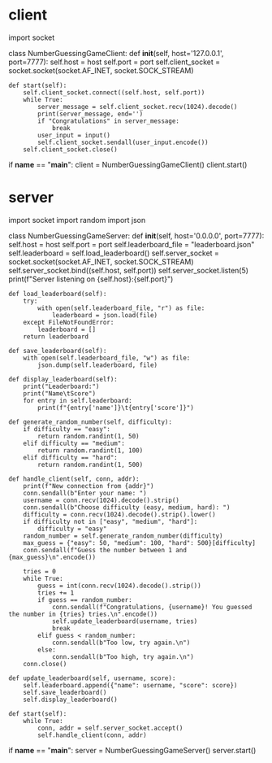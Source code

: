 # client
import socket

class NumberGuessingGameClient:
    def __init__(self, host='127.0.0.1', port=7777):
        self.host = host
        self.port = port
        self.client_socket = socket.socket(socket.AF_INET, socket.SOCK_STREAM)

    def start(self):
        self.client_socket.connect((self.host, self.port))
        while True:
            server_message = self.client_socket.recv(1024).decode()
            print(server_message, end='')
            if "Congratulations" in server_message:
                break
            user_input = input()
            self.client_socket.sendall(user_input.encode())
        self.client_socket.close()

if __name__ == "__main__":
    client = NumberGuessingGameClient()
    client.start()


# server

import socket
import random
import json

class NumberGuessingGameServer:
    def __init__(self, host='0.0.0.0', port=7777):
        self.host = host
        self.port = port
        self.leaderboard_file = "leaderboard.json"
        self.leaderboard = self.load_leaderboard()
        self.server_socket = socket.socket(socket.AF_INET, socket.SOCK_STREAM)
        self.server_socket.bind((self.host, self.port))
        self.server_socket.listen(5)
        print(f"Server listening on {self.host}:{self.port}")

    def load_leaderboard(self):
        try:
            with open(self.leaderboard_file, "r") as file:
                leaderboard = json.load(file)
        except FileNotFoundError:
            leaderboard = []
        return leaderboard
    
    def save_leaderboard(self):
        with open(self.leaderboard_file, "w") as file:
            json.dump(self.leaderboard, file)
    
    def display_leaderboard(self):
        print("Leaderboard:")
        print("Name\tScore")
        for entry in self.leaderboard:
            print(f"{entry['name']}\t{entry['score']}")

    def generate_random_number(self, difficulty):
        if difficulty == "easy":
            return random.randint(1, 50)
        elif difficulty == "medium":
            return random.randint(1, 100)
        elif difficulty == "hard":
            return random.randint(1, 500)

    def handle_client(self, conn, addr):
        print(f"New connection from {addr}")
        conn.sendall(b"Enter your name: ")
        username = conn.recv(1024).decode().strip()
        conn.sendall(b"Choose difficulty (easy, medium, hard): ")
        difficulty = conn.recv(1024).decode().strip().lower()
        if difficulty not in ["easy", "medium", "hard"]:
            difficulty = "easy"
        random_number = self.generate_random_number(difficulty)
        max_guess = {"easy": 50, "medium": 100, "hard": 500}[difficulty]
        conn.sendall(f"Guess the number between 1 and {max_guess}\n".encode())

        tries = 0
        while True:
            guess = int(conn.recv(1024).decode().strip())
            tries += 1
            if guess == random_number:
                conn.sendall(f"Congratulations, {username}! You guessed the number in {tries} tries.\n".encode())
                self.update_leaderboard(username, tries)
                break
            elif guess < random_number:
                conn.sendall(b"Too low, try again.\n")
            else:
                conn.sendall(b"Too high, try again.\n")
        conn.close()

    def update_leaderboard(self, username, score):
        self.leaderboard.append({"name": username, "score": score})
        self.save_leaderboard()
        self.display_leaderboard()

    def start(self):
        while True:
            conn, addr = self.server_socket.accept()
            self.handle_client(conn, addr)

if __name__ == "__main__":
    server = NumberGuessingGameServer()
    server.start()


